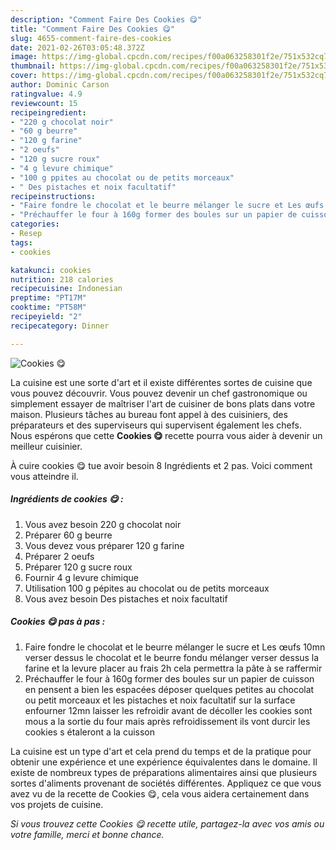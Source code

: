 ```yaml
---
description: "Comment Faire Des Cookies 😋"
title: "Comment Faire Des Cookies 😋"
slug: 4655-comment-faire-des-cookies
date: 2021-02-26T03:05:48.372Z
image: https://img-global.cpcdn.com/recipes/f00a063258301f2e/751x532cq70/cookies-😋-photo-principale-de-la-recette.jpg
thumbnail: https://img-global.cpcdn.com/recipes/f00a063258301f2e/751x532cq70/cookies-😋-photo-principale-de-la-recette.jpg
cover: https://img-global.cpcdn.com/recipes/f00a063258301f2e/751x532cq70/cookies-😋-photo-principale-de-la-recette.jpg
author: Dominic Carson
ratingvalue: 4.9
reviewcount: 15
recipeingredient:
- "220 g chocolat noir"
- "60 g beurre"
- "120 g farine"
- "2 oeufs"
- "120 g sucre roux"
- "4 g levure chimique"
- "100 g ppites au chocolat ou de petits morceaux"
- " Des pistaches et noix facultatif"
recipeinstructions:
- "Faire fondre le chocolat et le beurre mélanger le sucre et Les œufs 10mn verser dessus le chocolat et le beurre fondu mélanger verser dessus la farine et la levure placer au frais 2h cela permettra la pâte à se raffermir"
- "Préchauffer le four à 160g former des boules sur un papier de cuisson en pensent a bien les espacées déposer quelques petites au chocolat ou petit morceaux et les pistaches et noix facultatif sur la surface enfourner 12mn laisser les refroidir avant de décoller les cookies sont mous a la sortie du four mais après refroidissement ils vont durcir les cookies s étaleront a la cuisson"
categories:
- Resep
tags:
- cookies

katakunci: cookies 
nutrition: 218 calories
recipecuisine: Indonesian
preptime: "PT17M"
cooktime: "PT58M"
recipeyield: "2"
recipecategory: Dinner

---
```



![Cookies 😋](https://img-global.cpcdn.com/recipes/f00a063258301f2e/751x532cq70/cookies-😋-photo-principale-de-la-recette.jpg)

La cuisine est une sorte d'art et il existe différentes sortes de cuisine que vous pouvez découvrir. Vous pouvez devenir un chef gastronomique ou simplement essayer de maîtriser l'art de cuisiner de bons plats dans votre maison. Plusieurs tâches au bureau font appel à des cuisiniers, des préparateurs et des superviseurs qui supervisent également les chefs. Nous espérons que cette <strong> Cookies 😋 </strong> recette pourra vous aider à devenir un meilleur cuisinier.

<!--inarticleads1-->

À cuire cookies 😋 tue avoir besoin 8 Ingrédients et 2 pas. Voici comment vous atteindre il.

##### Ingrédients de cookies 😋 :

1. Vous avez besoin 220 g chocolat noir
1. Préparer 60 g beurre
1. Vous devez vous préparer 120 g farine
1. Préparer 2 oeufs
1. Préparer 120 g sucre roux
1. Fournir 4 g levure chimique
1. Utilisation 100 g pépites au chocolat ou de petits morceaux
1. Vous avez besoin  Des pistaches et noix facultatif




<!--inarticleads2-->

##### Cookies 😋 pas à pas :

1. Faire fondre le chocolat et le beurre mélanger le sucre et Les œufs 10mn verser dessus le chocolat et le beurre fondu mélanger verser dessus la farine et la levure placer au frais 2h cela permettra la pâte à se raffermir
1. Préchauffer le four à 160g former des boules sur un papier de cuisson en pensent a bien les espacées déposer quelques petites au chocolat ou petit morceaux et les pistaches et noix facultatif sur la surface enfourner 12mn laisser les refroidir avant de décoller les cookies sont mous a la sortie du four mais après refroidissement ils vont durcir les cookies s étaleront a la cuisson




<!--inarticleads1-->

<p>
La cuisine est un type d'art et cela prend du temps et de la pratique pour obtenir une expérience et une expérience équivalentes dans le domaine. Il existe de nombreux types de préparations alimentaires ainsi que plusieurs sortes d'aliments provenant de sociétés différentes. Appliquez ce que vous avez vu de la recette de Cookies 😋, cela vous aidera certainement dans vos projets de cuisine.
</p>

<p>
<i>Si vous trouvez cette Cookies 😋 recette utile, partagez-la avec vos amis ou votre famille, merci et bonne chance.</i>
</p>
